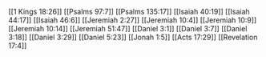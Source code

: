 [[1 Kings 18:26]]
[[Psalms 97:7]]
[[Psalms 135:17]]
[[Isaiah 40:19]]
[[Isaiah 44:17]]
[[Isaiah 46:6]]
[[Jeremiah 2:27]]
[[Jeremiah 10:4]]
[[Jeremiah 10:9]]
[[Jeremiah 10:14]]
[[Jeremiah 51:47]]
[[Daniel 3:1]]
[[Daniel 3:7]]
[[Daniel 3:18]]
[[Daniel 3:29]]
[[Daniel 5:23]]
[[Jonah 1:5]]
[[Acts 17:29]]
[[Revelation 17:4]]
